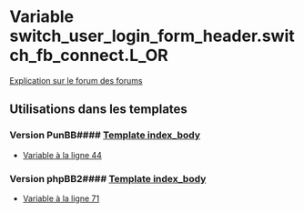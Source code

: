 # Variable switch_user_login_form_header.switch_fb_connect.L_OR
[Explication sur le forum des forums](http://forum.forumactif.com/t294113-listing-des-variables#switch_user_login_form_header.switch_fb_connect.L_OR)
## Utilisations dans les templates
### Version PunBB#### [Template index_body](punbb/index_body.md)
* [Variable à la ligne 44](../punbb/index_body.tpl#L44)
### Version phpBB2#### [Template index_body](subsilver/index_body.md)
* [Variable à la ligne 71](../subsilver/index_body.tpl#L71)